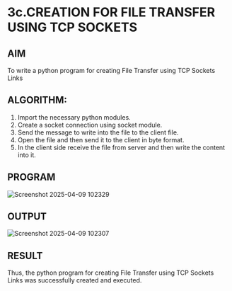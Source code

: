 # 3c.CREATION FOR FILE TRANSFER USING TCP SOCKETS
## AIM
To write a python program for creating File Transfer using TCP Sockets Links
## ALGORITHM:
1. Import the necessary python modules.
2. Create a socket connection using socket module.
3. Send the message to write into the file to the client file.
4. Open the file and then send it to the client in byte format.
5. In the client side receive the file from server and then write the content into it.
## PROGRAM
![Screenshot 2025-04-09 102329](https://github.com/user-attachments/assets/8a96fc1b-23b9-47fd-8f19-e0dd2598b563)

## OUTPUT
![Screenshot 2025-04-09 102307](https://github.com/user-attachments/assets/6107952a-6b08-4612-a428-cebd74710a8e)

## RESULT
Thus, the python program for creating File Transfer using TCP Sockets Links was 
successfully created and executed.
